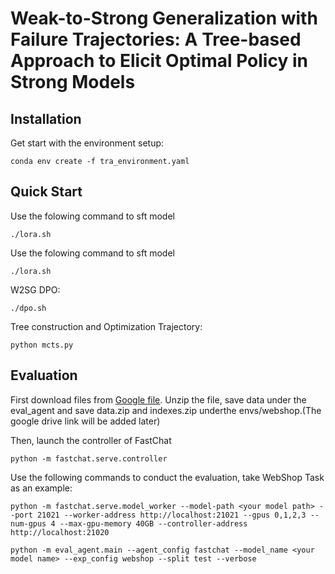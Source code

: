 # Weak-to-Strong Generalization with Failure Trajectories:  A Tree-based Approach to Elicit Optimal Policy in Strong Models
## Installation

Get start with the environment setup:

```
conda env create -f tra_environment.yaml

```

## Quick Start
Use the folowing command to sft model

```
./lora.sh

```

Use the folowing command to sft model

```
./lora.sh

```

W2SG DPO:
```
./dpo.sh

```

Tree construction and Optimization Trajectory:
```
python mcts.py

```

## Evaluation
First download files from [Google file](https://example.com). Unzip the file, save data under the eval_agent and save data.zip and indexes.zip underthe envs/webshop.(The google drive link will be added later)

Then, launch the controller of FastChat
```
python -m fastchat.serve.controller

```

Use the following commands to conduct the evaluation, take WebShop Task as an example:
```
python -m fastchat.serve.model_worker --model-path <your model path> --port 21021 --worker-address http://localhost:21021 --gpus 0,1,2,3 --num-gpus 4 --max-gpu-memory 40GB --controller-address http://localhost:21020

python -m eval_agent.main --agent_config fastchat --model_name <your model name> --exp_config webshop --split test --verbose

```


